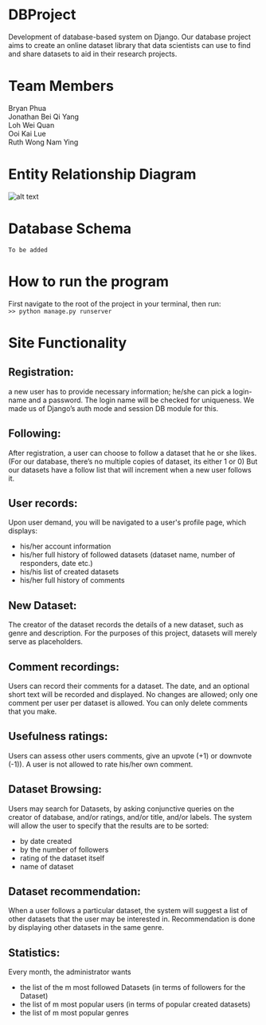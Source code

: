 # DBProject
Development of database-based system on Django. Our database project aims to create an online dataset library that data scientists can use to find and share datasets to aid in their research projects.


# Team Members
Bryan Phua  
Jonathan Bei Qi Yang  
Loh Wei Quan  
Ooi Kai Lue  
Ruth Wong Nam Ying  

# Entity Relationship Diagram
![alt text](https://github.com/woshibiantai/DBProject/blob/master/ExtraResources/ERD.png "Logo Title Text 1")

# Database Schema

`To be added`

# How to run the program
First navigate to the root of the project in your terminal, then run:  
`>> python manage.py runserver`

# Site Functionality

## Registration:
a new user has to provide necessary information; he/she can pick a login-name and a password. The login name will be checked for uniqueness. We made us of Django’s auth mode and session DB module for this.

## Following:
After registration, a user can choose to follow a dataset that he or she likes. (For our database, there’s no multiple copies of dataset, its either 1 or 0) But our datasets have a follow list that will increment when a new user follows it.

## User records:
Upon user demand, you will be navigated to a user's profile page, which displays:  
- his/her account information  
- his/her full history of followed datasets (dataset name, number of responders, date etc.)  
- his/his list of created datasets  
- his/her full history of comments  

## New Dataset:
The creator of the dataset records the details of a new dataset, such as genre and description. For the purposes of this project, datasets will merely serve as placeholders.

## Comment recordings:
Users can record their comments for a dataset. The date, and an optional short text will be recorded and displayed. No changes are allowed; only one comment per user per dataset is allowed. You can only delete comments that you make.

## Usefulness ratings:
Users can assess other users comments, give an upvote (+1) or downvote (-1)). A user is not allowed to rate his/her own comment.

## Dataset Browsing:
Users may search for Datasets, by asking conjunctive queries on the creator of database, and/or ratings, and/or title, and/or labels. The system will allow the user to specify that the results are to be sorted:
- by date created  
- by the number of followers   
- rating of the dataset itself   
- name of dataset  

## Dataset recommendation:
When a user follows a particular dataset, the system will suggest a list of other datasets that the user may be interested in. Recommendation is done by displaying other datasets in the same genre.

## Statistics:
Every month, the administrator wants
- the list of the m most followed Datasets (in terms of followers for the Dataset)
- the list of m most popular users (in terms of popular created datasets)
- the list of m most popular genres
